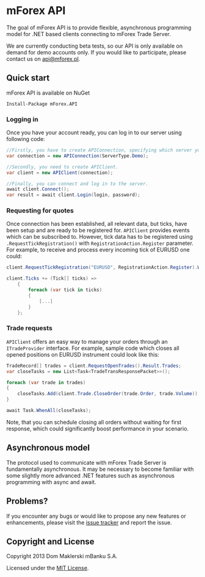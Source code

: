 # mForex API
The goal of mForex API is to provide flexible, asynchronous programming model for .NET based clients connecting to mForex Trade Server. 

We are currently conducting beta tests, so our API is only available on demand for demo accounts only. If you would like to participate, please contact us on <api@mforex.pl>. 

## Quick start
mForex API is available on NuGet

```
Install-Package mForex.API
```

### Logging in 
Once you have your account ready, you can log in to our server using following code:

```c#
//Firstly, you have to create APIConnection, specifying which server you want to connect to.
var connection = new APIConnection(ServerType.Demo);

//Secondly, you need to create APIClient.
var client = new APIClient(connection);

//Finally, you can connect and log in to the server.
await client.Connect();
var result = await client.Login(login, password);
```

### Requesting for quotes
Once connection has been established, all relevant data, but ticks, have been setup and are ready to be registered for. ```APIClient``` provides events which can be subscribed to. However, tick data has to be registered using ```.RequestTickRegistration()``` with ```RegistrationAction.Register``` parameter. For example, to receive and process every incoming tick of EURUSD one could:

```c#
client.RequestTickRegistration("EURUSD", RegistrationAction.Register).Wait();

client.Ticks += (Tick[] ticks) =>
    {
        foreach (var tick in ticks)
        {
            [...]
        }
    };
```

### Trade requests
```APIClient``` offers an easy way to manage your orders through an ```ITradeProvider``` interface. For example, sample code which closes all opened positions on EURUSD instrument could look like this:

```c#
TradeRecord[] trades = client.RequestOpenTrades().Result.Trades;
var closeTasks = new List<Task<TradeTransResponsePacket>>();

foreach (var trade in trades)
{
    closeTasks.Add(client.Trade.CloseOrder(trade.Order, trade.Volume));
}

await Task.WhenAll(closeTasks);
```
Note, that you can schedule closing all orders without waiting for first response, which could significantly boost performance in your scenario.

## Asynchronous model
The protocol used to communicate with mForex Trade Server is fundamentally asynchronous. It may be necessary to become familiar with some slightly more advanced .NET features such as asynchronous programming with async and await.

## Problems?
If you encounter any bugs or would like to propose any new features or enhancements, please visit the [issue tracker](https://github.com/mForex/mForex.API/issues) and report the issue. 

## Copyright and License
Copyright 2013 Dom Maklerski mBanku S.A.

Licensed under the [MIT License](https://raw.github.com/mForex/mForex.API/master/LICENSE).
